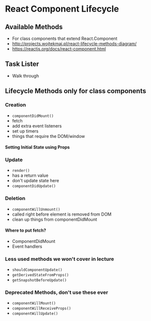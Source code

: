 # React Component Lifecycle

## Available Methods
- For class components that extend React.Component
- http://projects.wojtekmaj.pl/react-lifecycle-methods-diagram/
- https://reactjs.org/docs/react-component.html

## Task Lister
- Walk through

## Lifecycle Methods only for class components

### Creation
- `componentDidMount()`
 - fetch
 - add extra event listeners
 - set up timers
 - things that require the DOM/window

#### Setting Initial State using Props

### Update
- `render()`
 - has a return value
 - don't update state here
- `componentDidUpdate()`

### Deletion
 - `componentWillUnmount()`
  - called right before element is removed from DOM
  - clean up things from componentDidMount

#### Where to put fetch?
- ComponentDidMount
- Event handlers

### Less used methods we won't cover in lecture
- `shouldComponentUpdate()`
- `getDerivedStateFromProps()`
- `getSnapshotBeforeUpdate()`

### Deprecated Methods, don't use these ever
- `componentWillMount()`
- `componentWillReceiveProps()`
- `componentWillUpdate()`
